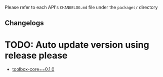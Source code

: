 Please refer to each API's `CHANGELOG.md` file under the `packages/` directory

Changelogs
-----

# TODO: Auto update version using release please
- [toolbox-core==0.1.0](https://github.com/googleapis/mcp-toolbox-sdk-js/tree/main/packages/toolbox-core/CHANGELOG.md)
